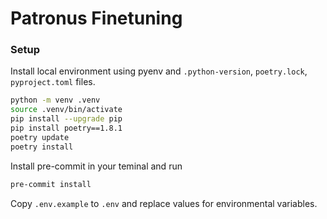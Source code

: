 # Patronus Finetuning

### Setup
Install local environment using pyenv and `.python-version`, `poetry.lock`, `pyproject.toml` files.
```bash
python -m venv .venv
source .venv/bin/activate
pip install --upgrade pip 
pip install poetry==1.8.1
poetry update
poetry install 
```

Install pre-commit in your teminal and run 
```bash
pre-commit install
```

Copy `.env.example` to `.env` and replace values for environmental variables.
